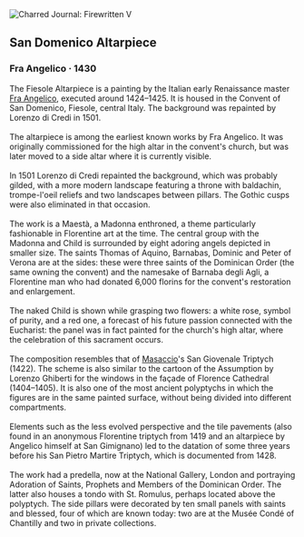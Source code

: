 <div class="artwork-of-the-day">
  <div class="container">
    <div class="img-wrapper">
      <img
        src="https://uploads3.wikiart.org/images/fra-angelico/san-domenico-altarpiece-1430.jpg!Large.jpg"
        alt="Charred Journal: Firewritten V" />
    </div>
    <div class="artwork-detail">
      <div class="artwork-origin"> 
        <h2 class="artwork-name">San Domenico Altarpiece</h2>
        <h3 class="artist">
          Fra Angelico
                    ·  1430
        </h3>
      </div>
      <p class="description">
        <span class="artwork-description-text ng-binding" ng-bind-html="viewModel.ArtworkOfTheDay.Description | unsafe">The Fiesole Altarpiece is a painting by the Italian early Renaissance master <a target="_blank" href="/en/fra-angelico">Fra Angelico</a>, executed around 1424–1425. It is housed in the Convent of San Domenico, Fiesole, central Italy. The background was repainted by Lorenzo di Credi in 1501.
<br>
<br>The altarpiece is among the earliest known works by Fra Angelico. It was originally commissioned for the high altar in the convent's church, but was later moved to a side altar where it is currently visible.
<br>
<br>In 1501 Lorenzo di Credi repainted the background, which was probably gilded, with a more modern landscape featuring a throne with baldachin, trompe-l'oeil reliefs and two landscapes between pillars. The Gothic cusps were also eliminated in that occasion.
<br>
<br>The work is a Maestà, a Madonna enthroned, a theme particularly fashionable in Florentine art at the time. The central group with the Madonna and Child is surrounded by eight adoring angels depicted in smaller size. The saints Thomas of Aquino, Barnabas, Dominic and Peter of Verona are at the sides: these were three saints of the Dominican Order (the same owning the convent) and the namesake of Barnaba degli Agli, a Florentine man who had donated 6,000 florins for the convent's restoration and enlargement.
<br>
<br>The naked Child is shown while grasping two flowers: a white rose, symbol of purity, and a red one, a forecast of his future passion connected with the Eucharist: the panel was in fact painted for the church's high altar, where the celebration of this sacrament occurs.
<br>
<br>The composition resembles that of <a target="_blank" href="/en/masaccio">Masaccio</a>'s San Giovenale Triptych (1422). The scheme is also similar to the cartoon of the Assumption by Lorenzo Ghiberti for the windows in the façade of Florence Cathedral (1404–1405). It is also one of the most ancient polyptychs in which the figures are in the same painted surface, without being divided into different compartments.
<br>
<br>Elements such as the less evolved perspective and the tile pavements (also found in an anonymous Florentine triptych from 1419 and an altarpiece by Angelico himself at San Gimignano) led to the datation of some three years before his San Pietro Martire Triptych, which is documented from 1428.
<br>
<br>The work had a predella, now at the National Gallery, London and portraying Adoration of Saints, Prophets and Members of the Dominican Order. The latter also houses a tondo with St. Romulus, perhaps located above the polyptych. The side pillars were decorated by ten small panels with saints and blessed, four of which are known today: two are at the Musée Condé of Chantilly and two in private collections.</span>
                        <div class="text-shadow-container" ng-show="showShadow" style=""></div>
      </p>
    </div>
  </div>

</div>
